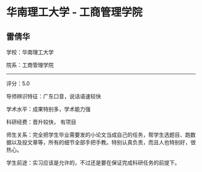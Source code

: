 # 华南理工大学 - 工商管理学院

## 雷倩华

学校：华南理工大学

院系：工商管理学院

* * *

评分：5.0

导师辨识特征：广东口音，说话语速较快

学术水平：成果特别多，学术能力强

科研经费：晋升较快， 有项目

师生关系：完全把学生毕业需要发的小论文当成自己的任务，帮学生选题目、跑数据以及投文章等，所有的细节全部手把手教。特别认真负责，而且人也特别好，很热心。

学生前途：实习应该是允许的，不过还是要在保证完成科研任务的前提下。